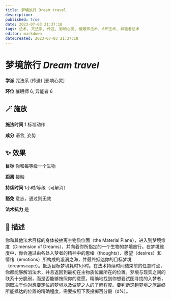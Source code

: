 ```yaml
---
title: 梦境旅行 Dream travel
description: 
published: true
date: 2023-07-03 21:37:18
tags: 法术, 咒法系, 传送, 影响心灵, 催眠师法术, 6环法术, 异能者法术
editor: markdown
dateCreated: 2023-07-03 21:37:18
---
```


# **梦境旅行** *Dream travel*

**学派** 咒法系 (传送) \[影响心灵\] 

**环位** 催眠师 6, 异能者 6

## 🪄 施放

**施法时间** 1 标准动作

**成分** 语言, 姿势

## ✨ 效果 

**目标** 你和每等级一个生物 

**距离** 接触  

**持续时间** 1小时/等级（可解消） 

**豁免** 意志，通过则无效

**法术抗力** 是

## 📖 描述

你和其他法术目标的身体被抽离主物质位面（the Material Plane），进入到梦境维度（Dimension of Dreams），并向着你所指定的一个生物的梦境旅行。在梦境维度中，你会通过由各处入梦者的精神中的思绪（thoughts）、愿望（desires）和情绪（emotions）所构成的漩涡之海，并最终抵达你的目标梦境（dreamscape）。抵达目标梦境耗时1小时。在法术持续时间结束前的任意时点，你都能够解消法术，并且返回到最初在主物质位面所在的位置。梦境与现实之间的联系十分脆弱，而是否能够按照你的意愿，精确地找到你想要试图寻找的入梦者，则取决于你对想要定位的梦境以及做梦之人的了解程度。要判断这趟梦境之旅最终所能抵达的位置的精确程度，需要按照下表投掷百分骰（d%）。
    